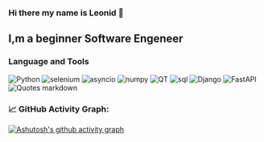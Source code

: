 ### Hi there my name is Leonid 👋
## I,m a beginner Software Engeneer


### Language and Tools
![Python](https://img.shields.io/badge/Pyhton-090909?style=flat-square&logo=Python)
![selenium](https://img.shields.io/badge/Selenium-355e41?style=flat-square&logo=Selenium)
![asyncio](https://img.shields.io/badge/asyncio-090909?style=flat-square&logo=Python)
![numpy](https://img.shields.io/badge/numpy-7b7196?style=flat-square&logo=numpy)
![QT](https://img.shields.io/badge/QT-355e41?style=flat-square&logo=qt)
![sql](https://img.shields.io/badge/PostgreSQL-1c291f?style=flat-square&logo=PostgreSQL)
![Django](https://img.shields.io/badge/Django-1c291f?style=flat-square&logo=Django)
![FastAPI](https://img.shields.io/badge/FastAPI-1c291f?style=flat-square&logo=FastAPI)
![Quotes](https://quotes-github-readme.vercel.app/api?type=horizontal&theme=dark)
markdown
### 📈 GitHub Activity Graph:
[![Ashutosh's github activity graph](https://github-readme-activity-graph.vercel.app/graph?username=gehat&theme=dracula)](https://github.com/gehat/github-readme-activity-graph)
